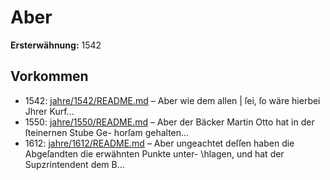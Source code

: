 # Aber

**Ersterwähnung:** 1542

## Vorkommen
- 1542: [jahre/1542/README.md](../jahre/1542/README.md) – Aber wie dem allen |
ſei, ſo wäre hierbei Jhrer Kurf...
- 1550: [jahre/1550/README.md](../jahre/1550/README.md) – Aber der
Bäcker Martin Otto hat in der ſteinernen Stube Ge-
horſam gehalten...
- 1612: [jahre/1612/README.md](../jahre/1612/README.md) – Aber ungeachtet
deſſen haben die Abgeſandten die erwähnten Punkte unter-
\hlagen, und hat der Supzrintendent dem B...
